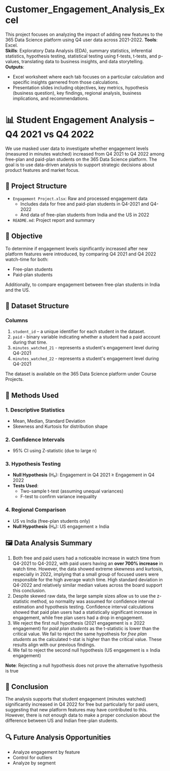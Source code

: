 # Customer_Engagement_Analysis_Excel
This project focuses on analyzing the impact of adding new features to the 365 Data Science platform using Q4 user data across 2021-2022.
**Tools**: Excel.  
**Skills**: Exploratory Data Analysis (EDA), summary statistics, inferential statistics, hypothesis testing, statistical testing using f-tests, t-tests, and p-values, translating data to business insights, and data storytelling.  
**Outputs**: 
  * Excel worksheet where each tab focuses on a particular calculation and specific insights garnered from those calculations.
  * Presentation slides including objectives, key metrics, hypothesis (business question), key findings, regional analysis, business implications, and recommendations. 

# 📊 Student Engagement Analysis – Q4 2021 vs Q4 2022
We use masked user data to investigate whether engagement levels (measured in minutes watched) increased from Q4 2021 to Q4 2022 among free-plan and paid-plan students on the 365 Data Science platform. The goal is to use data-driven analysis to support strategic decisions about product features and market focus.

## 📁 Project Structure

- `Engagement Project.xlsx`: Raw and processed engagement data
  * Includes data for free and paid-plan students in Q4-2021 and Q4-2022
  * And data of free-plan students from India and the US in 2022
- `README.md`: Project report and summary

## 🎯 Objective
To determine if engagement levels significantly increased after new platform features were introduced, by comparing Q4 2021 and Q4 2022 watch-time for both:
- Free-plan students
- Paid-plan students

Additionally, to compare engagement between free-plan students in India and the US.

## 🎲 Dataset Structure
### Columns
  1. `student_id` – a unique identifier for each student in the dataset.
  2. `paid` - binary variable indicating whether a student had a paid account during that time.
  3. `minutes_watched_21` - represents a student's engagement level during Q4-2021
  4. `minutes_watched_22` - represents a student's engagement level during Q4-2021

The dataset is available on the 365 Data Science platform under Course Projects. 

## 🔬 Methods Used
### 1. Descriptive Statistics
- Mean, Median, Standard Deviation
- Skewness and Kurtosis for distribution shape

### 2. Confidence Intervals
- 95% CI using Z-statistic (due to large n)
  
### 3. Hypothesis Testing
- **Null Hypothesis** (H₀): Engagement in Q4 2021 ≥ Engagement in Q4 2022
- **Tests Used**:
  - Two-sample t-test (assuming unequal variances)
  - F-test to confirm variance inequality

### 4. Regional Comparison
- US vs India (free-plan students only)
- **Null Hypothesis** (H₀): US engagement ≥ India
  
## 🖼️ Data Analysis Summary
  1. Both free and paid users had a noticeable increase in watch time from Q4-2021 to Q4-2022, with paid users having an **over 700% increase** in watch time. However, the data showed extreme skewness and kurtosis, especially in 2022, implying that a small group of focused users were responsible for the high average watch time. High standard deviation in Q4-2022 and relatively similar median values across the board support this conclusion.
  2. Despite skewed raw data, the large sample sizes allow us to use the z-statistic method, so normality was assumed for confidence interval estimation and hypothesis testing. Confidence interval calculations showed that paid plan users had a statistically significant increase in engagement, while free plan users had a drop in engagement.
  3. We reject the first null hypothesis (2021 engagement is ≥ 2022 engagement) for _paid plan students_ as the t-statistic is lower than the critical value. We fail to reject the same hypothesis for _free plan students_ as the calculated t-stat is higher than the critical value. These results align with our previous findings.
  4. We fail to reject the second null hypothesis (US engagement is ≥ India engagement)

**Note**: Rejecting a null hypothesis does not prove the alternative hypothesis is true

## 📌 Conclusion
The analysis supports that student engagement (minutes watched) significantly increased in Q4 2022 for free but particularly for paid users, suggesting that new platform features may have contributed to this. However, there is not enough data to make a proper conclusion about the difference between US and Indian free-plan students.

## 🔍 Future Analysis Opportunities
- Analyze engagement by feature
- Control for outliers
- Analyze by segment


